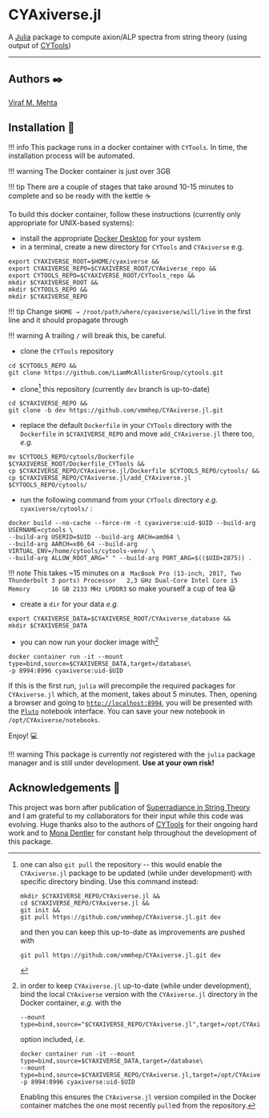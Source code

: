 # CYAxiverse.jl

A [Julia](https://julialang.org) package to compute axion/ALP spectra from string theory (using output of [CYTools](https://cytools.liammcallistergroup.com/))

---

## Authors ✒️
[Viraf M. Mehta](https://inspirehep.net/authors/1228975)

## Installation 💾 
!!! info
    This package runs in a docker container with `CYTools`.  In time, the installation process will be automated.

!!! warning
    The Docker container is just over 3GB

!!! tip
    There are a couple of stages that take around 10-15 minutes to complete and so be ready with the kettle ☕

To build this docker container, follow these instructions (currently only appropriate for UNIX-based systems):
    
- install the appropriate [Docker Desktop](https://docs.docker.com/desktop/) for your system
- in a terminal, create a new directory for `CYTools` and `CYAxiverse` e.g.
```
export CYAXIVERSE_ROOT=$HOME/cyaxiverse &&
export CYAXIVERSE_REPO=$CYAXIVERSE_ROOT/CYAxiverse_repo &&
export CYTOOLS_REPO=$CYAXIVERSE_ROOT/CYTools_repo &&
mkdir $CYAXIVERSE_ROOT &&
mkdir $CYTOOLS_REPO && 
mkdir $CYAXIVERSE_REPO
```
!!! tip
   Change `$HOME → /root/path/where/cyaxiverse/will/live` in the first line and it should propagate through

!!! warning
    A trailing `/` will break this, be careful.

- clone the `CYTools` repository
```
cd $CYTOOLS_REPO &&
git clone https://github.com/LiamMcAllisterGroup/cytools.git
```
- clone[^1] this repository (currently `dev` branch is up-to-date)

[^1]: 
    one can also `git pull` the repository -- this would enable the `CYAxiverse.jl` package to be updated (while under development) with specific directory binding.  Use this command instead:
    ```
    mkdir $CYAXIVERSE_REPO/CYAxiverse.jl &&
    cd $CYAXIVERSE_REPO/CYAxiverse.jl &&
    git init &&
    git pull https://github.com/vmmhep/CYAxiverse.jl.git dev 
    ```
    and then you can keep this up-to-date as improvements are pushed with 
    ```
    git pull https://github.com/vmmhep/CYAxiverse.jl.git dev
    ```

```
cd $CYAXIVERSE_REPO && 
git clone -b dev https://github.com/vmmhep/CYAxiverse.jl.git
```
- replace the default `Dockerfile` in your `CYTools` directory with the `Dockerfile` in `$CYAXIVERSE_REPO` and move `add_CYAxiverse.jl` there too, _e.g._
```
mv $CYTOOLS_REPO/cytools/Dockerfile $CYAXIVERSE_ROOT/Dockerfile_CYTools && 
cp $CYAXIVERSE_REPO/CYAxiverse.jl/Dockerfile $CYTOOLS_REPO/cytools/ && 
cp $CYAXIVERSE_REPO/CYAxiverse.jl/add_CYAxiverse.jl $CYTOOLS_REPO/cytools/
```
- run the following command from your `CYTools` directory _e.g._ `cyaxiverse/cytools/` :
```
docker build --no-cache --force-rm -t cyaxiverse:uid-$UID --build-arg USERNAME=cytools \
--build-arg USERID=$UID --build-arg ARCH=amd64 \
--build-arg AARCH=x86_64 --build-arg VIRTUAL_ENV=/home/cytools/cytools-venv/ \
--build-arg ALLOW_ROOT_ARG=" " --build-arg PORT_ARG=$(($UID+2875)) .
```
!!! note 
    This takes ~15 minutes on a
    ``` 
    MacBook Pro (13-inch, 2017, Two Thunderbolt 3 ports)
    Processor   2,3 GHz Dual-Core Intel Core i5
    Memory      16 GB 2133 MHz LPDDR3
    ```
    so make yourself a cup of tea 😃
- create a `dir` for your data _e.g._
```
export CYAXIVERSE_DATA=$CYAXIVERSE_ROOT/CYAxiverse_database &&
mkdir $CYAXIVERSE_DATA
```
- you can now run your docker image with[^2]

[^2]: 
    in order to keep `CYAxiverse.jl` up-to-date (while under development), bind the local `CYAxiverse` version with the `CYAxiverse.jl` directory in the Docker container, _e.g._ with the
    ```
    --mount type=bind,source="$CYAXIVERSE_REPO/CYAxiverse.jl",target=/opt/CYAxiverse.jl,readonly
    ```
     option included, _i.e._
     ```
     docker container run -it --mount type=bind,source=$CYAXIVERSE_DATA,target=/database\
     --mount type=bind,source=$CYAXIVERSE_REPO/CYAxiverse.jl,target=/opt/CYAxiverse.jl\
     -p 8994:8996 cyaxiverse:uid-$UID
     ```
    Enabling this ensures the `CYAxiverse.jl` version compiled in the Docker container matches the one most recently `pull`ed from the repository.

```
docker container run -it --mount type=bind,source=$CYAXIVERSE_DATA,target=/database\
-p 8994:8996 cyaxiverse:uid-$UID
```
If this is the first run, `julia` will precompile the required packages for `CYAxiverse.jl` which, at the moment, takes about 5 minutes.  Then, opening a browser and going to [`http://localhost:8994`](http://localhost:8994), you will be presented with the [`Pluto`](https://github.com/fonsp/Pluto.jl/wiki) notebook interface.  You can save your new notebook in `/opt/CYAxiverse/notebooks`.

Enjoy! 💻

!!! warning
    This package is currently _not_ registered with the `julia` package manager and is still under development.  **Use at your own risk!**

## Acknowledgements 🙏
This project was born after publication of [Superradiance in String Theory](https://iopscience.iop.org/article/10.1088/1475-7516/2021/07/033) and I am grateful to my collaborators for their input while this code was evolving.  Huge thanks also to the authors of [CYTools](https://cy.tools/) for their ongoing hard work and to [Mona Dentler](https://inspirehep.net/authors/1635411) for constant help throughout the development of this package.
